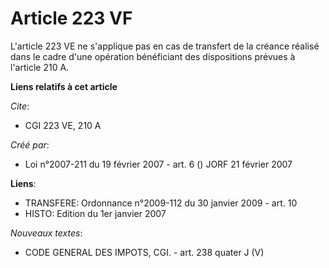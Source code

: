 # Article 223 VF

L'article 223 VE ne s'applique pas en cas de transfert de la créance réalisé dans le cadre d'une opération bénéficiant des
dispositions prévues à l'article 210 A.

**Liens relatifs à cet article**

_Cite_:

  - CGI 223 VE, 210 A

_Créé par_:

  - Loi n°2007-211 du 19 février 2007 - art. 6 () JORF 21 février 2007

**Liens**:

  - TRANSFERE: Ordonnance n°2009-112 du 30 janvier 2009 - art. 10
  - HISTO: Edition du 1er janvier 2007

_Nouveaux textes_:

  - CODE GENERAL DES IMPOTS, CGI. - art. 238 quater J (V)
